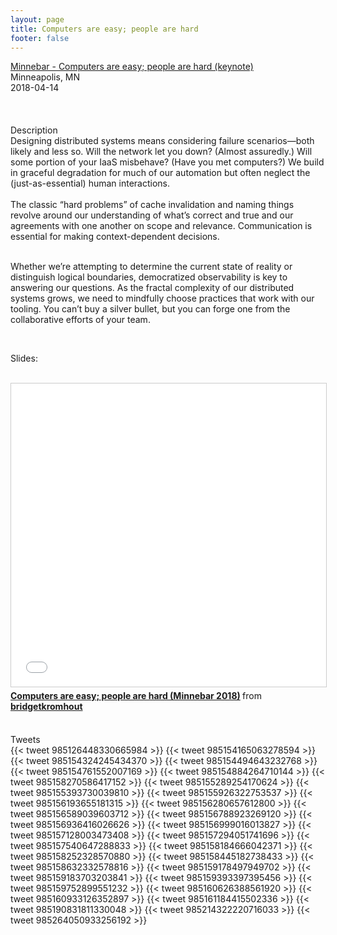 ```yaml
---
layout: page
title: Computers are easy; people are hard
footer: false
---
```


<div class="views-field views-field-nothing">        <span class="field-content views-field-field-details"><a href="https://minnestar.org/announcing-minnebar13-session-0-speaker-bridget-kromhout/">Minnebar - Computers are easy; people are hard (keynote)</a><br>Minneapolis, MN<br><span class="date-display-start">2018-04-14</span></span></div>
<br>

<br>
<br>
Description
<br>
Designing distributed systems means considering failure scenarios—both likely and less so. Will the network let you down? (Almost assuredly.) Will some portion of your IaaS misbehave? (Have you met computers?) We build in graceful degradation for much of our automation but often neglect the (just-as-essential) human interactions.

<br>
<br>
The classic “hard problems” of cache invalidation and naming things revolve around our understanding of what’s correct and true and our agreements with one another on scope and relevance. Communication is essential for making context-dependent decisions.
<br>
<br>

Whether we’re attempting to determine the current state of reality or distinguish logical boundaries, democratized observability is key to answering our questions. As the fractal complexity of our distributed systems grows, we need to mindfully choose practices that work with our tooling. You can’t buy a silver bullet, but you can forge one from the collaborative efforts of your team.

<br>

Slides:

<br>

<iframe src="//www.slideshare.net/slideshow/embed_code/key/jvfhrQDaV62IhF" width="595" height="485" frameborder="0" marginwidth="0" marginheight="0" scrolling="no" style="border:1px solid #CCC; border-width:1px; margin-bottom:5px; max-width: 100%;" allowfullscreen> </iframe> <div style="margin-bottom:5px"> <strong> <a href="//www.slideshare.net/bridgetkromhout/computers-are-easy-people-are-hard-minnebar-2018" title="Computers are easy; people are hard (Minnebar 2018)" target="_blank">Computers are easy; people are hard (Minnebar 2018)</a> </strong> from <strong><a href="https://www.slideshare.net/bridgetkromhout" target="_blank">bridgetkromhout</a></strong> </div>

<br>

Tweets
<br>
{{< tweet 985126448330665984 >}}
{{< tweet 985154165063278594 >}}
{{< tweet 985154324245434370 >}}
{{< tweet 985154494643232768 >}}
{{< tweet 985154761552007169 >}}
{{< tweet 985154884264710144 >}}
{{< tweet 985158270586417152 >}}
{{< tweet 985155289254170624 >}}
{{< tweet 985155393730039810 >}}
{{< tweet 985155926322753537 >}}
{{< tweet 985156193655181315 >}}
{{< tweet 985156280657612800 >}}
{{< tweet 985156589039603712 >}}
{{< tweet 985156788923269120 >}}
{{< tweet 985156936416026626 >}}
{{< tweet 985156999016013827 >}}
{{< tweet 985157128003473408 >}}
{{< tweet 985157294051741696 >}}
{{< tweet 985157540647288833 >}}
{{< tweet 985158184666042371 >}}
{{< tweet 985158252328570880 >}}
{{< tweet 985158445182738433 >}}
{{< tweet 985158632332578816 >}}
{{< tweet 985159178497949702 >}}
{{< tweet 985159183703203841 >}}
{{< tweet 985159393397395456 >}}
{{< tweet 985159752899551232 >}}
{{< tweet 985160626388561920 >}}
{{< tweet 985160933126352897 >}}
{{< tweet 985161184415502336 >}}
{{< tweet 985190831811330048 >}}
{{< tweet 985214322220716033 >}}
{{< tweet 985264050933256192 >}}
